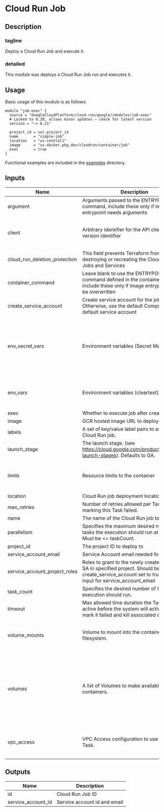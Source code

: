 # Cloud Run Job

## Description

### tagline

Deploy a Cloud Run Job and execute it.

### detailed

This module was deploys a Cloud Run Job run and executes it.

## Usage

Basic usage of this module is as follows:

```hcl
module "job-exec" {
  source = "GoogleCloudPlatform/cloud-run/google//modules/job-exec"
  # Locked to 0.20, allows minor updates – check for latest version
  version = "~> 0.21"

  project_id = var.project_id
  name       = "simple-job"
  location   = "us-central1"
  image      = "us-docker.pkg.dev/cloudrun/container/job"
  exec       = true
}
```

Functional examples are included in the
[examples](./examples/) directory.

<!-- BEGINNING OF PRE-COMMIT-TERRAFORM DOCS HOOK -->
## Inputs

| Name | Description | Type | Default | Required |
|------|-------------|------|---------|:--------:|
| argument | Arguments passed to the ENTRYPOINT command, include these only if image entrypoint needs arguments | `list(string)` | `[]` | no |
| client | Arbitrary identifier for the API client and version identifier | <pre>object({<br/>    name    = optional(string, null)<br/>    version = optional(string, null)<br/>  })</pre> | `{}` | no |
| cloud\_run\_deletion\_protection | This field prevents Terraform from destroying or recreating the Cloud Run v2 Jobs and Services | `bool` | `true` | no |
| container\_command | Leave blank to use the ENTRYPOINT command defined in the container image, include these only if image entrypoint should be overwritten | `list(string)` | `[]` | no |
| create\_service\_account | Create service account for the job. Otherwise, use the default Compute Engine default service account | `bool` | `false` | no |
| env\_secret\_vars | Environment variables (Secret Manager) | <pre>list(object({<br>    name = string<br>    value_source = set(object({<br>      secret_key_ref = object({<br>        secret  = string<br>        version = optional(string, "latest")<br>      })<br>    }))<br>  }))</pre> | `[]` | no |
| env\_vars | Environment variables (cleartext) | <pre>list(object({<br>    value = string<br>    name  = string<br>  }))</pre> | `[]` | no |
| exec | Whether to execute job after creation | `bool` | `false` | no |
| image | GCR hosted image URL to deploy | `string` | n/a | yes |
| labels | A set of key/value label pairs to assign to the Cloud Run job. | `map(string)` | `{}` | no |
| launch\_stage | The launch stage. (see https://cloud.google.com/products#product-launch-stages). Defaults to GA. | `string` | `""` | no |
| limits | Resource limits to the container | <pre>object({<br>    cpu    = optional(string)<br>    memory = optional(string)<br>  })</pre> | `null` | no |
| location | Cloud Run job deployment location | `string` | n/a | yes |
| max\_retries | Number of retries allowed per Task, before marking this Task failed. | `number` | `null` | no |
| name | The name of the Cloud Run job to create | `string` | n/a | yes |
| parallelism | Specifies the maximum desired number of tasks the execution should run at given time. Must be <= taskCount. | `number` | `null` | no |
| project\_id | The project ID to deploy to | `string` | n/a | yes |
| service\_account\_email | Service Account email needed for the job | `string` | `""` | no |
| service\_account\_project\_roles | Roles to grant to the newly created cloud run SA in specified project. Should be used with create\_service\_account set to true and no input for service\_account\_email | `list(string)` | `[]` | no |
| task\_count | Specifies the desired number of tasks the execution should run. | `number` | `null` | no |
| timeout | Max allowed time duration the Task may be active before the system will actively try to mark it failed and kill associated containers. | `string` | `"600s"` | no |
| volume\_mounts | Volume to mount into the container's filesystem. | <pre>list(object({<br>    name       = string<br>    mount_path = string<br>  }))</pre> | `[]` | no |
| volumes | A list of Volumes to make available to containers. | <pre>list(object({<br>    name = string<br>    cloud_sql_instance = optional(object({<br>      instances = list(string)<br>    }))<br>    gcs = optional(object({<br>      bucket        = string<br>      read_only     = optional(bool)<br>      mount_options = optional(list(string))<br>    }))<br>  }))</pre> | `[]` | no |
| vpc\_access | VPC Access configuration to use for this Task. | <pre>list(object({<br>    connector = string<br>    egress    = string<br>  }))</pre> | `[]` | no |

## Outputs

| Name | Description |
|------|-------------|
| id | Cloud Run Job ID |
| service\_account\_id | Service account id and email |

<!-- END OF PRE-COMMIT-TERRAFORM DOCS HOOK -->
